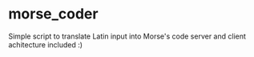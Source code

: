 # morse_coder
Simple script to translate Latin input into Morse's code
server and client achitecture included :)
